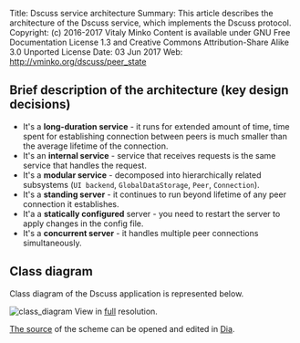 Title:      Dscuss service architecture
Summary:    This article describes the architecture of the Dscuss service,
            which implements the Dscuss protocol.
Copyright:  (c) 2016-2017 Vitaly Minko
            Content is available under GNU Free Documentation License 1.3 and
            Creative Commons Attribution-Share Alike 3.0 Unported License
Date:       03 Jun 2017
Web:        http://vminko.org/dscuss/peer_state


Brief description of the architecture (key design decisions)
------------------------------------------------------------

* It's a __long-duration service__ - it runs for extended amount of time, time
  spent for establishing connection between peers is much smaller than the
  average lifetime of the connection. 
* It's an __internal service__ - service that receives requests is the same
  service that handles the request.
* It's a __modular service__ - decomposed into hierarchically related
  subsystems (`UI backend`, `GlobalDataStorage`, `Peer`, `Connection`).
* It's a __standing server__ - it continues to run beyond lifetime of any peer
  connection it establishes.
* It'a a __statically configured__ server - you need to restart the server
  to apply changes in the config file.
* It's a __concurrent server__ - it handles multiple peer connections
  simultaneously.


Class diagram
-------------

Class diagram of the Dscuss application is represented below. 

![class_diagram][class_dia_img]
View in [full][class_dia_img] resolution.

[The source][class_dia_src] of the scheme can be opened and edited in [Dia][dia].


[class_dia_img]: /storage/dscuss/illustrations/class_dia.png
[class_dia_src]: /storage/dscuss/illustrations/sources/class_dia.dia
[dia]: https://wiki.gnome.org/Apps/Dia/
